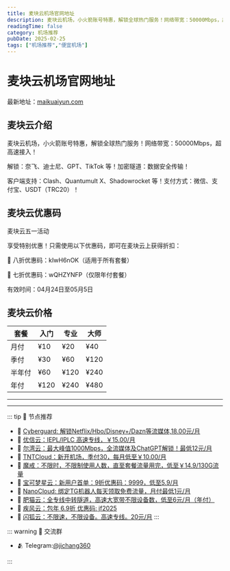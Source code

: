 ```yaml
---
title: 麦块云机场官网地址
description: 麦块云机场，小火箭账号特惠，解锁全球热门服务！网络带宽：50000Mbps，超高速接入！
readingTime: false
category: 机场推荐
pubDate: 2025-02-25
tags: ["机场推荐","便宜机场"]
---
```


# 麦块云机场官网地址

最新地址：[maikuaiyun.com](https://a.suola.link/youxinyun)

## 麦块云介绍

麦块云机场，小火箭账号特惠，解锁全球热门服务！网络带宽：50000Mbps，超高速接入！

解锁：奈飞、迪士尼、GPT、TikTok 等！加密隧道：数据安全传输！

客户端支持：Clash、Quantumult X、Shadowrocket 等！支付方式：微信、支付宝、USDT（TRC20）！

## 麦块云优惠码

麦块云五一活动 

享受特别优惠！只需使用以下优惠码，即可在麦块云上获得折扣：

🌟 八折优惠码：kIwH6nOK（适用于所有套餐）

🌟 七折优惠码：wQHZYNFP（仅限年付套餐）

有效时间：04月24日至05月5日

## 麦块云价格

|套餐|入门|专业|大师|
|----|----|----|----|
|月付|¥10|¥20|¥40|
|季付|¥30|¥60|¥120|
|半年付|¥60|¥120|¥240|
|年付|¥120|¥240|¥480|






---------
---------

::: tip 🎉 节点推荐
- 🚀 [Cyberguard: 解锁Netflix/Hbo/Disney+/Dazn等流媒体,18.00元/月](https://www.cyberguard.best/#/register?code=XsreC0T5)<br>
- 🚀 [优信云：IEPL/IPLC 高速专线，￥15.00/月](https://www.优信云.com/#/register?code=JRtE5uIV)<br>
- 🚀 [尔湾云：最大峰值1000Mbps，全流媒体及ChatGPT解锁！最低12元/月](https://erwan6.net/auth/register?code=BoObCd)<br>
- 🚀 [TNTCloud：新开机场，季付30，每月低至￥10.00/月](https://haibing822.tntvipaff.cc/#/register?code=GtjJVgml)<br>
- 🚀 [魔戒：不限时，不限制使用人数，直至套餐流量用完，低至￥14.9/130G流量](https://mojie.app/#/register?code=sSdtPtLo)<br>
- 🚀 [宝可梦星云：新用户首单：9折优惠码：9999，低至5.9/月 ](https://love.521pokemon.com/register?code=56ERkkxp)<br>
- 🚀 [NanoCloud: 绑定TG机器人每天领取免费流量，月付最低1元/月](https://edu.uodoo.bid/auth/register?code=JMiOQDHf)<br>
- 🚀 [肥猫云：全专线中转隧道，高速大宽带不限设备数，低至6元/月（年付）](https://fchb1188.fcvipaff.cc/register?aff=X1vZd2wf)<br>
- 🚀 [疾风云：包年 6.9折 优惠码: jf2025](https://homes.tr25.cn?code=ReCm)<br>
- 🚀 [闪狐云：不限速，不限设备。高速专线。20元/月](https://inv02.ffaff.cc/register?aff=WQApz2pv)
:::

::: warning  💬 交流群

- 🫂 Telegram:[@jichang360](https://t.me/jichang360)

:::
